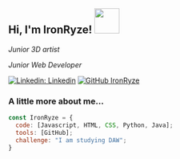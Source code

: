 <h2> Hi, I'm IronRyze! <img src="https://media.giphy.com/media/mGcNjsfWAjY5AEZNw6/giphy.gif" width="50"></h2>
<!--<img align='right' src="https://media.giphy.com/media/nm6266UyRc2EnfpAo8/giphy.gif" width="230">-->
<p><em>Junior 3D artist</em></p>
<p><em>Junior Web Developer</em></p>

[![Linkedin: Linkedin](https://img.shields.io/badge/-Linkedin-blue?style=flat-square&logo=Linkedin&logoColor=white&link=https://www.linkedin.com/in/jgarriguesfranco/)](https://www.linkedin.com/in/jgarriguesfranco/)
[![GitHub IronRyze](https://img.shields.io/github/followers/IronRyze?label=follow&style=social)](https://github.com/IronRyze)


### A little more about me...  

```javascript
const IronRyze = {
  code: [Javascript, HTML, CSS, Python, Java];
  tools: [GitHub];
  challenge: "I am studying DAW";
}
```
